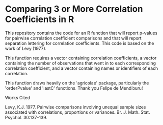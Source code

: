 
# Comparing 3 or More Correlation Coefficients in R
This repository contains the code for an R function that will report p-values for pairwise correlation coefficient comparisons and that will report separation lettering for correlation coefficients. This code is based on the work of Levy (1977).

This function requires a vector containing correlation coefficients, a vector containing the number of observations that went in to each corresponding correlation coefficient, and a vector containing names or identifiers of each correlation.

This function draws heavily on the 'agricolae' package, particularly the 'orderPvalue' and 'lastC' functions. Thank you Felipe de Mendiburu!

Works Cited

Levy, K.J. 1977. Pairwise comparisons involving unequal sample sizes associated with correlations, proportions or variances. Br. J. Math. Stat. Psychol. 30:137-139.
